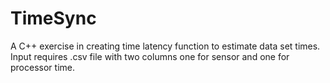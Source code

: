 # TimeSync
A C++ exercise in creating time latency function to estimate data set times.
Input requires .csv file with two columns one for sensor and one for processor time.

